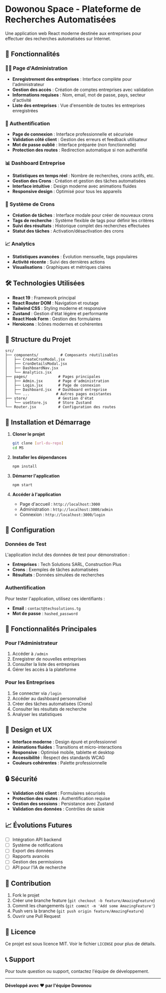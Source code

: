 # Dowonou Space - Plateforme de Recherches Automatisées

Une application web React moderne destinée aux entreprises pour effectuer des recherches automatisées sur Internet.

## 🚀 Fonctionnalités

### 👨‍💼 Page d'Administration
- **Enregistrement des entreprises** : Interface complète pour l'administrateur
- **Gestion des accès** : Création de comptes entreprises avec validation
- **Informations requises** : Nom, email, mot de passe, pays, secteur d'activité
- **Liste des entreprises** : Vue d'ensemble de toutes les entreprises enregistrées

### 🔐 Authentification
- **Page de connexion** : Interface professionnelle et sécurisée
- **Validation côté client** : Gestion des erreurs et feedback utilisateur
- **Mot de passe oublié** : Interface préparée (non fonctionnelle)
- **Protection des routes** : Redirection automatique si non authentifié

### 📊 Dashboard Entreprise
- **Statistiques en temps réel** : Nombre de recherches, crons actifs, etc.
- **Gestion des Crons** : Création et gestion des tâches automatisées
- **Interface intuitive** : Design moderne avec animations fluides
- **Responsive design** : Optimisé pour tous les appareils

### 🤖 Système de Crons
- **Création de tâches** : Interface modale pour créer de nouveaux crons
- **Tags de recherche** : Système flexible de tags pour définir les critères
- **Suivi des résultats** : Historique complet des recherches effectuées
- **Statut des tâches** : Activation/désactivation des crons

### 📈 Analytics
- **Statistiques avancées** : Évolution mensuelle, tags populaires
- **Activité récente** : Suivi des dernières actions
- **Visualisations** : Graphiques et métriques claires

## 🛠️ Technologies Utilisées

- **React 19** : Framework principal
- **React Router DOM** : Navigation et routage
- **Tailwind CSS** : Styling moderne et responsive
- **Zustand** : Gestion d'état légère et performante
- **React Hook Form** : Gestion des formulaires
- **Heroicons** : Icônes modernes et cohérentes

## 📁 Structure du Projet

```
src/
├── components/          # Composants réutilisables
│   ├── CreateCronModal.jsx
│   ├── CronDetailsModal.jsx
│   ├── DashboardNav.jsx
│   └── Analytics.jsx
├── pages/              # Pages principales
│   ├── Admin.jsx       # Page d'administration
│   ├── Login.jsx       # Page de connexion
│   ├── Dashboard.jsx   # Dashboard entreprise
│   └── ...            # Autres pages existantes
├── store/              # Gestion d'état
│   └── useStore.js     # Store Zustand
└── Router.jsx          # Configuration des routes
```

## 🚀 Installation et Démarrage

1. **Cloner le projet**
   ```bash
   git clone [url-du-repo]
   cd MS
   ```

2. **Installer les dépendances**
   ```bash
   npm install
   ```

3. **Démarrer l'application**
   ```bash
   npm start
   ```

4. **Accéder à l'application**
   - Page d'accueil : `http://localhost:3000`
   - Administration : `http://localhost:3000/admin`
   - Connexion : `http://localhost:3000/login`

## 🔧 Configuration

### Données de Test
L'application inclut des données de test pour démonstration :
- **Entreprises** : Tech Solutions SARL, Construction Plus
- **Crons** : Exemples de tâches automatisées
- **Résultats** : Données simulées de recherches

### Authentification
Pour tester l'application, utilisez ces identifiants :
- **Email** : `contact@techsolutions.tg`
- **Mot de passe** : `hashed_password`

## 📱 Fonctionnalités Principales

### Pour l'Administrateur
1. Accéder à `/admin`
2. Enregistrer de nouvelles entreprises
3. Consulter la liste des entreprises
4. Gérer les accès à la plateforme

### Pour les Entreprises
1. Se connecter via `/login`
2. Accéder au dashboard personnalisé
3. Créer des tâches automatisées (Crons)
4. Consulter les résultats de recherche
5. Analyser les statistiques

## 🎨 Design et UX

- **Interface moderne** : Design épuré et professionnel
- **Animations fluides** : Transitions et micro-interactions
- **Responsive** : Optimisé mobile, tablette et desktop
- **Accessibilité** : Respect des standards WCAG
- **Couleurs cohérentes** : Palette professionnelle

## 🔒 Sécurité

- **Validation côté client** : Formulaires sécurisés
- **Protection des routes** : Authentification requise
- **Gestion des sessions** : Persistance avec Zustand
- **Validation des données** : Contrôles de saisie

## 📈 Évolutions Futures

- [ ] Intégration API backend
- [ ] Système de notifications
- [ ] Export des données
- [ ] Rapports avancés
- [ ] Gestion des permissions
- [ ] API pour l'IA de recherche

## 🤝 Contribution

1. Fork le projet
2. Créer une branche feature (`git checkout -b feature/AmazingFeature`)
3. Commit les changements (`git commit -m 'Add some AmazingFeature'`)
4. Push vers la branche (`git push origin feature/AmazingFeature`)
5. Ouvrir une Pull Request

## 📄 Licence

Ce projet est sous licence MIT. Voir le fichier `LICENSE` pour plus de détails.

## 📞 Support

Pour toute question ou support, contactez l'équipe de développement.

---

**Développé avec ❤️ par l'équipe Dowonou**
